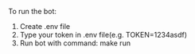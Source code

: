 To run the bot:

1. Create .env file
2. Type your token in .env file(e.g. TOKEN=1234asdf)
3. Run bot with command: make run
